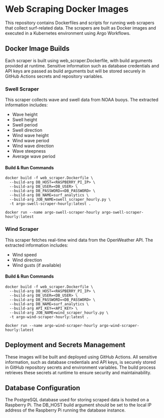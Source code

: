 # Web Scraping Docker Images

This repository contains Dockerfiles and scripts for running web scrapers that collect surf-related data. The scrapers are built as Docker images and executed in a Kubernetes environment using Argo Workflows.

## Docker Image Builds

Each scraper is built using web_scraper.Dockerfile, with build arguments provided at runtime. Sensitive information such as database credentials and API keys are passed as build arguments but will be stored securely in GitHub Actions secrets and repository variables.

### Swell Scraper

This scraper collects wave and swell data from NOAA buoys. The extracted information includes:
- Wave height
- Swell height
- Swell period
- Swell direction
- Wind wave height
- Wind wave period
- Wind wave direction
- Wave steepness
- Average wave period

#### Build & Run Commands

```
docker build -f web_scraper.Dockerfile \
  --build-arg DB_HOST=<RASPBERRY_PI_IP> \
  --build-arg DB_USER=<DB_USER> \
  --build-arg DB_PASSWORD=<DB_PASSWORD> \
  --build-arg DB_NAME=surf_analytics \
  --build-arg JOB_NAME=swell_scraper_hourly.py \
  -t argo-swell-scraper-hourly:latest .

docker run --name argo-swell-scraper-hourly argo-swell-scraper-hourly:latest
```

### Wind Scraper

This scraper fetches real-time wind data from the OpenWeather API. The extracted information includes:
- Wind speed
- Wind direction
- Wind gusts (if available)

#### Build & Run Commands

```
docker build -f web_scraper.Dockerfile \
  --build-arg DB_HOST=<RASPBERRY_PI_IP> \
  --build-arg DB_USER=<DB_USER> \
  --build-arg DB_PASSWORD=<DB_PASSWORD> \
  --build-arg DB_NAME=surf_analytics \
  --build-arg API_KEY=<API_KEY> \
  --build-arg JOB_NAME=wind_scraper_hourly.py \
  -t argo-wind-scraper-hourly:latest .

docker run --name argo-wind-scraper-hourly argo-wind-scraper-hourly:latest
```

## Deployment and Secrets Management

These images will be built and deployed using GitHub Actions. All sensitive information, such as database credentials and API keys, is securely stored in GitHub repository secrets and environment variables. The build process retrieves these secrets at runtime to ensure security and maintainability.

## Database Configuration

The PostgreSQL database used for storing scraped data is hosted on a Raspberry Pi. The DB_HOST build argument should be set to the local IP address of the Raspberry Pi running the database instance.
